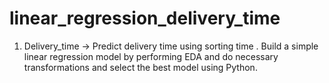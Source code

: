 # linear_regression_delivery_time
1) Delivery_time -> Predict delivery time using sorting time .
Build a simple linear regression model by performing EDA and do necessary transformations and select the best model using Python.
